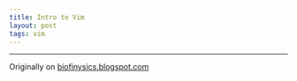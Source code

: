```yaml
---
title: Intro to Vim
layout: post
tags: vim
---
```


----------------------------------------------

Originally on [biofinysics.blogspot.com](http://biofinysics.blogspot.com/2014/01/intro-to-vim.html)
